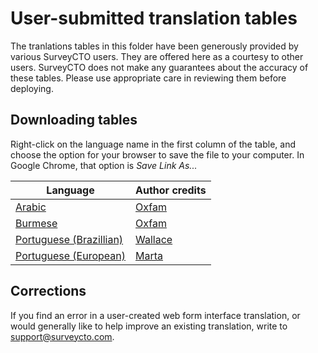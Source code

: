 # User-submitted translation tables

The tranlations tables in this folder have been generously provided by various SurveyCTO users. They are offered here as a courtesy to other users. SurveyCTO does not make any guarantees about the accuracy of these tables. Please use appropriate care in reviewing them before deploying.

## Downloading tables
Right-click on the language name in the first column of the table, and choose the option for your browser to save the file to your computer. In Google Chrome, that option is _Save Link As..._

|Language|Author credits|
|---|---|
|[Arabic](scto-webforms-arabic.csv)|[Oxfam](https://www.oxfam.org.uk/)|
|[Burmese](scto-webforms-burmese.csv)|[Oxfam](https://www.oxfam.org.uk/)|
|[Portuguese (Brazillian)](scto-webforms-portuguese-BR.csv)|[Wallace](https://github.com/wallace-df)|
|[Portuguese (European)](scto-webforms-portuguese.csv)|[Marta](https://github.com/martacto)|

## Corrections
If you find an error in a user-created web form interface translation, or would generally like to help improve an existing translation, write to support@surveycto.com.
